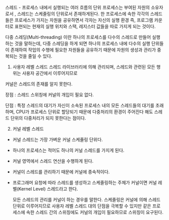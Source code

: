 스레드 - 프로세스 내에서 실행되는 여러 흐름의 단위
프로세스는 부여된 자원의 소유자로서 , 스레드는 스케줄링의 단위로서 존재하게된다. 한 프로세스에 속한 각각의 스레드들은 프로세스가 가지는 자원을 공유하면서 각자는 자신의 실행 환경 즉, 프로그램 카운터로 표현되는 현재의 실행 위치와 스택, 레지스터 값들을 따로 가지게 되는 것이다. 

 
다중 스레딩(Multi-threading) 이란 하나의 프로세스를 다수의 스레드로 만들어 실행하는 것을 말하는데, 다중 스레딩을 하게 되면 하나의 프로세스 내에 다수의 실행 단위들이 존재하여 작업의 수행에 필요한 자원들을 공유하기 때문에 자원의 생성과 관리가 중복되는 것을 줄일 수 있다. 

 
1. 사용자 레벨 스레드 
  스레드 라이브러리에 의해 관리되며, 스레드와 관련된 모든 행위는 사용자 공간에서 이루어지므로

  커널은 스레드의 존재를 알지 못한다.


  장점 : 스레드 스위칭에 커널의 개입이 필요 없다. 

  단점 : 특정 스레드의 대기가 자신이 소속된 프로세스 내의 모든 스레드들의 대기를 초래하며, CPU가 프로세스 단위로 할당되기 때문에 다중처리의 환경이 주어진다 해도 스레드 단위의 다중처리가 되지 못한다는 점이다. 


2. 커널 레벨 스레드 

- 커널 스레드는 가장 가벼운 커널 스케쥴링 단위다. 

- 하나의 프로세스는 적어도 하나의 커널 스레드를 가지게 된다. 

- 커널 영역에서 스레드 연산을 수행하게 된다.

- 커널이 스레드를 관리하기 때문에 커널에 종속적이다.

- 프로그래머 요청에 따라 스레드를 생성하고 스케줄링하는 주체가 커널이면 커널 레벨(Kernel Level) 스레드라고 한다.

   모든 스레드의 관리를 커널이 하는 경우를 말한다. 스케줄링은 커널에 의해 스레드 단위로 이루어지므로 사용자 레벨 스레드 대의 단점을 극복할 수 있지만 같은 프로세스에 속한 스레드 간의 스위칭에도 커널의  개입이 필요하므로 스위칭이 요구된다. 